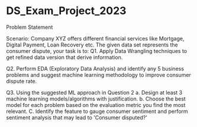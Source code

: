 # DS_Exam_Project_2023
Problem Statement

Scenario:
Company XYZ offers different financial services like Mortgage, Digital Payment,
Loan Recovery etc. The given data set represents the consumer dispute, your
task is to:
Q1. Apply Data Wrangling techniques to get refined data version that derive
information.

Q2. Perform EDA (Exploratory Data Analysis) and identify any 5 business problems
and suggest machine learning methodology to improve consumer dispute rate.

Q3. Using the suggested ML approach in Question 2
a. Design at least 3 machine learning models/algorithms with justification.
b. Choose the best model for each problem based on the evaluation metric you
find the most relevant.
C. ldentify the feature to gauge consumer sentiment and perform sentiment
analysis that may lead to 'Consumer disputed?'
